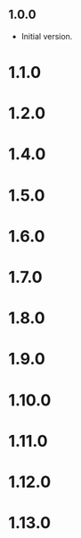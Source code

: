 ## 1.0.0

- Initial version.
# 1.1.0
# 1.2.0
# 1.4.0
# 1.5.0
# 1.6.0
# 1.7.0
# 1.8.0
# 1.9.0
# 1.10.0
# 1.11.0
# 1.12.0
# 1.13.0

